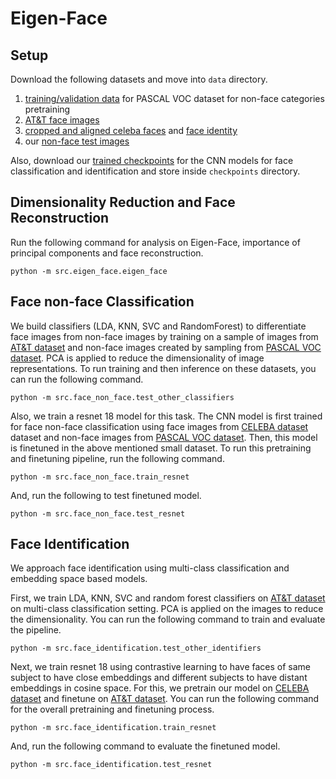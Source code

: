 # Eigen-Face
## Setup
Download the following datasets and move into `data` directory.
1. [training/validation data](http://host.robots.ox.ac.uk/pascal/VOC/voc2012/VOCtrainval_11-May-2012.tar) for PASCAL VOC dataset for non-face categories pretraining 
2. [AT&T face images](https://www.kaggle.com/datasets/kasikrit/att-database-of-faces)
3. [cropped and aligned celeba faces](https://drive.google.com/file/d/0B7EVK8r0v71pZjFTYXZWM3FlRnM/view?usp=share_link&resourcekey=0-dYn9z10tMJOBAkviAcfdyQ) and [face identity](https://drive.google.com/file/d/1_ee_0u7vcNLOfNLegJRHmolfH5ICW-XS/view?usp=share_link)
4. our [non-face test images](https://drive.google.com/file/d/16VsYUZaV-36s0RIFuDsL33cMiIPMbwBG/view?usp=share_link)

Also, download our [trained checkpoints](https://drive.google.com/drive/folders/1x00rOhIlZ6WNNc474OwmGKb-IcmMtASW?usp=share_link) for the CNN models for face classification and identification and store inside `checkpoints` directory.

## Dimensionality Reduction and Face Reconstruction
Run the following command for analysis on Eigen-Face, importance of principal components and face reconstruction. 
```shell
python -m src.eigen_face.eigen_face
```

## Face non-face Classification

We build classifiers (LDA, KNN, SVC and RandomForest) to differentiate face images from non-face images by training on a sample of images from [AT&T dataset](https://git-disl.github.io/GTDLBench/datasets/att_face_dataset/) and non-face images created by sampling from [PASCAL VOC dataset](http://host.robots.ox.ac.uk/pascal/VOC/). PCA is applied to reduce the dimensionality of image representations. To run training and then inference on these datasets, you can run the following command.
```shell
python -m src.face_non_face.test_other_classifiers
```
Also, we train a resnet 18 model for this task. The CNN model is first trained for face non-face classification using face images from [CELEBA dataset](https://mmlab.ie.cuhk.edu.hk/projects/CelebA.html) dataset and non-face images from [PASCAL VOC dataset](http://host.robots.ox.ac.uk/pascal/VOC/). Then, this model is finetuned in the above mentioned small dataset. To run this pretraining and finetuning pipeline, run the following command. 
```shell
python -m src.face_non_face.train_resnet
```
And, run the following to test finetuned model.
```shell
python -m src.face_non_face.test_resnet
```

## Face Identification
We approach face identification using multi-class classification and embedding space based models. 

First, we train LDA, KNN, SVC and random forest classifiers on [AT&T dataset](https://git-disl.github.io/GTDLBench/datasets/att_face_dataset/) on multi-class classification setting. PCA is applied on the images to reduce the dimensionality. You can run the following command to train and evaluate the pipeline. 
```shell
python -m src.face_identification.test_other_identifiers
```
Next, we train resnet 18 using contrastive learning to have faces of same subject to have close embeddings and different subjects to have distant embeddings in cosine space. For this, we pretrain our model on [CELEBA dataset](https://mmlab.ie.cuhk.edu.hk/projects/CelebA.html) and finetune on  [AT&T dataset](https://git-disl.github.io/GTDLBench/datasets/att_face_dataset/). You can run the following command for the overall pretraining and finetuning process.   
```shell
python -m src.face_identification.train_resnet
```
And, run the following command to evaluate the finetuned model.
```shell
python -m src.face_identification.test_resnet
```

